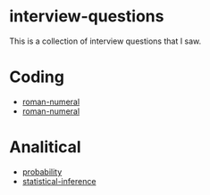 # interview-questions
This is a collection of interview questions that I saw.

# Coding
* [roman-numeral](../master/coding/roman-numeral/romanNum.js)
* [roman-numeral](../master/coding/palindrome/palindrome.js)


# Analitical
* [probability](../master/analytical/probability/probability.md)
* [statistical-inference](../master/analytical/probability/statistical-inference.md)